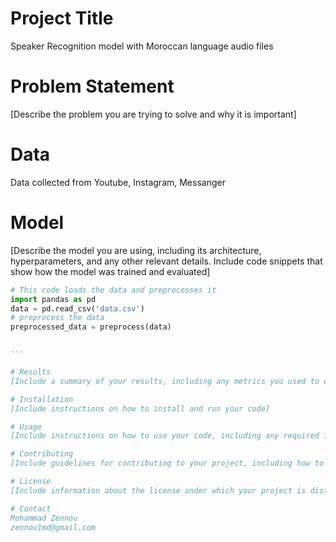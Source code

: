 # Project Title

Speaker Recognition model with Moroccan language audio files



# Problem Statement
[Describe the problem you are trying to solve and why it is important]

# Data
Data collected from Youtube, Instagram, Messanger

# Model
[Describe the model you are using, including its architecture, hyperparameters, and any other relevant details. Include code snippets that show how the model was trained and evaluated]

```python
# This code loads the data and preprocesses it
import pandas as pd
data = pd.read_csv('data.csv')
# preprocess the data
preprocessed_data = preprocess(data)


'''

# Results
[Include a summary of your results, including any metrics you used to evaluate your model's performance. If you have visualizations or graphs, include those here]

# Installation
[Include instructions on how to install and run your code]

# Usage
[Include instructions on how to use your code, including any required input data or parameters]

# Contributing
[Include guidelines for contributing to your project, including how to report bugs or suggest new features]

# License
[Include information about the license under which your project is distributed]

# Contact
Mohammad Zennou 
zennou1md@gmail.com
